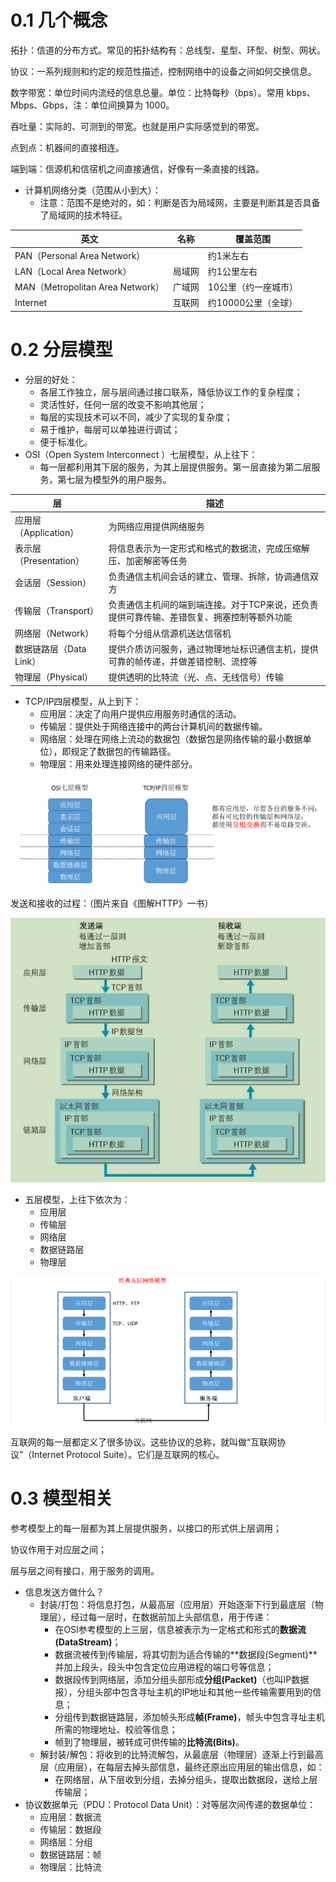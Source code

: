# 0.1 几个概念

拓扑：信道的分布方式。常见的拓扑结构有：总线型、星型、环型、树型、网状。

协议：一系列规则和约定的规范性描述，控制网络中的设备之间如何交换信息。

数字带宽：单位时间内流经的信息总量。单位：比特每秒（bps）。常用 kbps、Mbps、Gbps，注：单位间换算为 1000。

吞吐量：实际的、可测到的带宽。也就是用户实际感觉到的带宽。

点到点：机器间的直接相连。

端到端：信源机和信宿机之间直接通信，好像有一条直接的线路。

- 计算机网络分类（范围从小到大）：
  - 注意：范围不是绝对的，如：判断是否为局域网，主要是判断其是否具备了局域网的技术特征。

| 英文                             | 名称   | 覆盖范围             |
| -------------------------------- | ------ | -------------------- |
| PAN（Personal Area Network）     |        | 约1米左右            |
| LAN（Local Area Network）        | 局域网 | 约1公里左右          |
| MAN（Metropolitan Area Network） | 广域网 | 10公里（约一座城市） |
| Internet                         | 互联网 | 约10000公里（全球）  |





# 0.2 分层模型

- 分层的好处：
  - 各层工作独立，层与层间通过接口联系，降低协议工作的复杂程度；
  - 灵活性好，任何一层的改变不影响其他层；
  - 每层的实现技术可以不同，减少了实现的复杂度；
  - 易于维护，每层可以单独进行调试；
  - 便于标准化。
- OSI（Open System Interconnect ）七层模型，从上往下：
  - 每一层都利用其下层的服务，为其上层提供服务。第一层直接为第二层服务，第七层为模型外的用户服务。

| 层                      | 描述                                                         |
| ----------------------- | ------------------------------------------------------------ |
| 应用层（Application）   | 为网络应用提供网络服务                                       |
| 表示层（Presentation）  | 将信息表示为一定形式和格式的数据流，完成压缩解压、加密解密等任务 |
| 会话层（Session）       | 负责通信主机间会话的建立、管理、拆除，协调通信双方           |
| 传输层（Transport）     | 负责通信主机间的端到端连接。对于TCP来说，还负责提供可靠传输、差错恢复、拥塞控制等额外功能 |
| 网络层（Network）       | 将每个分组从信源机送达信宿机                                 |
| 数据链路层（Data Link） | 提供介质访问服务，通过物理地址标识通信主机，提供可靠的帧传递，并做差错控制、流控等 |
| 物理层（Physical）      | 提供透明的比特流（光、点、无线信号）传输                     |

- TCP/IP四层模型，从上到下：
  - 应用层：决定了向用户提供应用服务时通信的活动。
  - 传输层：提供处于网络连接中的两台计算机间的数据传输。
  - 网络层：处理在网络上流动的数据包（数据包是网络传输的最小数据单位），即规定了数据包的传输路径。
  - 物理层：用来处理连接网络的硬件部分。

![](../../images/Network-model.png)

发送和接收的过程：（图片来自《图解HTTP》一书）

![发送和接收数据](../../images/HTTP-sendAndReceive.png)



- 五层模型，上往下依次为：
  - 应用层
  - 传输层
  - 网络层
  - 数据链路层
  - 物理层

![](../../images/FiveLayersModel.png)

互联网的每一层都定义了很多协议。这些协议的总称，就叫做“互联网协议”（Internet Protocol Suite）。它们是互联网的核心。 



# 0.3 模型相关

参考模型上的每一层都为其上层提供服务，以接口的形式供上层调用；

协议作用于对应层之间；

层与层之间有接口，用于服务的调用。

- 信息发送方做什么？
  - 封装/打包：将信息打包，从最高层（应用层）开始逐渐下行到最底层（物理层），经过每一层时，在数据前加上头部信息，用于传递：
    - 在OSI参考模型的上三层，信息被表示为一定格式和形式的**数据流(DataStream)**；
    - 数据流被传到传输层，将其切割为适合传输的**数据段(Segment)**并加上段头，段头中包含定位应用进程的端口号等信息；
    - 数据段传到网络层，添加分组头部形成**分组(Packet)**（也叫IP数据报），分组头部中包含寻址主机的IP地址和其他一些传输需要用到的信息；
    - 分组传到数据链路层，添加帧头形成**帧(Frame)**，帧头中包含寻址主机所需的物理地址、校验等信息；
    - 帧到了物理层，被转成可供传输的**比特流(Bits)**。
  - 解封装/解包：将收到的比特流解包，从最底层（物理层）逐渐上行到最高层（应用层），在每层去掉头部信息，最终还原出应用层的输出信息，如：
    - 在网络层，从下层收到分组，去掉分组头，提取出数据段，送给上层传输层；
- 协议数据单元（PDU：Protocol Data Unit）：对等层次间传递的数据单位：
  - 应用层：数据流
  - 传输层：数据段
  - 网络层：分组
  - 数据链路层：帧
  - 物理层：比特流